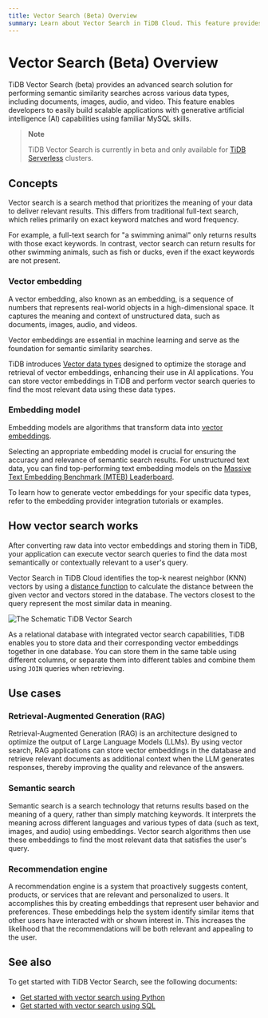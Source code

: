 ```yaml
---
title: Vector Search (Beta) Overview
summary: Learn about Vector Search in TiDB Cloud. This feature provides an advanced search solution for performing semantic similarity searches across various data types, including documents, images, audio, and video.
---
```


# Vector Search (Beta) Overview

TiDB Vector Search (beta) provides an advanced search solution for performing semantic similarity searches across various data types, including documents, images, audio, and video. This feature enables developers to easily build scalable applications with generative artificial intelligence (AI) capabilities using familiar MySQL skills.

> **Note**
>
> TiDB Vector Search is currently in beta and only available for [TiDB Serverless](/tidb-cloud/select-cluster-tier.md#tidb-serverless) clusters.

## Concepts

Vector search is a search method that prioritizes the meaning of your data to deliver relevant results. This differs from traditional full-text search, which relies primarily on exact keyword matches and word frequency.

For example, a full-text search for "a swimming animal" only returns results with those exact keywords. In contrast, vector search can return results for other swimming animals, such as fish or ducks, even if the exact keywords are not present.

### Vector embedding

A vector embedding, also known as an embedding, is a sequence of numbers that represents real-world objects in a high-dimensional space. It captures the meaning and context of unstructured data, such as documents, images, audio, and videos.

Vector embeddings are essential in machine learning and serve as the foundation for semantic similarity searches.

TiDB introduces [Vector data types](/tidb-cloud/vector-search-data-types.md) designed to optimize the storage and retrieval of vector embeddings, enhancing their use in AI applications. You can store vector embeddings in TiDB and perform vector search queries to find the most relevant data using these data types.

### Embedding model

Embedding models are algorithms that transform data into [vector embeddings](#vector-embedding).

Selecting an appropriate embedding model is crucial for ensuring the accuracy and relevance of semantic search results. For unstructured text data, you can find top-performing text embedding models on the [Massive Text Embedding Benchmark (MTEB) Leaderboard](https://huggingface.co/spaces/mteb/leaderboard).

To learn how to generate vector embeddings for your specific data types, refer to the embedding provider integration tutorials or examples.

## How vector search works

After converting raw data into vector embeddings and storing them in TiDB, your application can execute vector search queries to find the data most semantically or contextually relevant to a user's query.

Vector Search in TiDB Cloud identifies the top-k nearest neighbor (KNN) vectors by using a [distance function](/tidb-cloud/vector-search-functions-and-operators.md) to calculate the distance between the given vector and vectors stored in the database. The vectors closest to the query represent the most similar data in meaning.

![The Schematic TiDB Vector Search](https://download.pingcap.com/images/docs/vector-search/embedding-search.png)

As a relational database with integrated vector search capabilities, TiDB enables you to store data and their corresponding vector embeddings together in one database. You can store them in the same table using different columns, or separate them into different tables and combine them using `JOIN` queries when retrieving.

## Use cases

### Retrieval-Augmented Generation (RAG)

Retrieval-Augmented Generation (RAG) is an architecture designed to optimize the output of Large Language Models (LLMs). By using vector search, RAG applications can store vector embeddings in the database and retrieve relevant documents as additional context when the LLM generates responses, thereby improving the quality and relevance of the answers.

### Semantic search

Semantic search is a search technology that returns results based on the meaning of a query, rather than simply matching keywords. It interprets the meaning across different languages and various types of data (such as text, images, and audio) using embeddings. Vector search algorithms then use these embeddings to find the most relevant data that satisfies the user's query.

### Recommendation engine

A recommendation engine is a system that proactively suggests content, products, or services that are relevant and personalized to users. It accomplishes this by creating embeddings that represent user behavior and preferences. These embeddings help the system identify similar items that other users have interacted with or shown interest in. This increases the likelihood that the recommendations will be both relevant and appealing to the user.

## See also

To get started with TiDB Vector Search, see the following documents:

- [Get started with vector search using Python](/tidb-cloud/vector-search-get-started-using-python.md)
- [Get started with vector search using SQL](/tidb-cloud/vector-search-get-started-using-sql.md)
